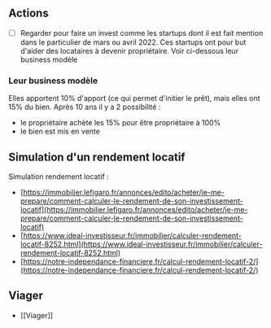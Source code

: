 
## Actions
- [ ] Regarder pour faire un invest comme les startups dont il est fait mention dans le particulier de mars ou avril 2022. Ces startups ont pour but d'aider des locataires à devenir propriétaire. Voir ci-dessous leur business modèle

### Leur business modèle
Elles apportent 10% d'apport (ce qui permet d'initier le prêt), mais elles ont 15% du bien.
Après 10 ans il y a 2 possibilité :
- le propriétaire achète les 15% pour être propriétaire à 100%
- le bien est mis en vente



## Simulation d'un rendement locatif

Simulation rendement locatif :

-   [https://immobilier.lefigaro.fr/annonces/edito/acheter/je-me-prepare/comment-calculer-le-rendement-de-son-investissement-locatif](https://immobilier.lefigaro.fr/annonces/edito/acheter/je-me-prepare/comment-calculer-le-rendement-de-son-investissement-locatif)
-   [https://www.ideal-investisseur.fr/immobilier/calculer-rendement-locatif-8252.html](https://www.ideal-investisseur.fr/immobilier/calculer-rendement-locatif-8252.html)
-   [https://notre-independance-financiere.fr/calcul-rendement-locatif-2/](https://notre-independance-financiere.fr/calcul-rendement-locatif-2/)

## Viager
- [[Viager]]

